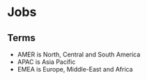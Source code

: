 # Jobs

<!--
https://crossover.com/jobs
https://turing.com
https://berlinstartupjobs.com/engineering
https://weworkremotely.com
-->

## Terms

- AMER is North, Central and South America
- APAC is Asia Pacific
- EMEA is Europe, Middle-East and Africa
